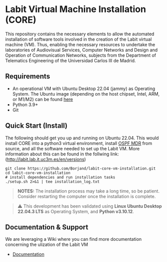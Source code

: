 # Labit Virtual Machine Installation (CORE)
This repository contains the necessary elements to allow the automated installation of software tools involved in the creation of the Labit virtual machine (VM). Thus, enabling the necessary resources to undertake the laboratories of Audiovisual Services, Computer Networks and Design and Operation of Communication Networks, subjects from the Department of Telematics Engineering of the Universidad Carlos III de Madrid.

## Requirements
* An operational VM with Ubuntu Desktop 22.04 (jammy) as Operating System. The Ubuntu image (depending on the host chipset, Intel, ARM, or M1/M2) can be found [here](https://cdimage.ubuntu.com/jammy/daily-live/current/)
* Python 3.9+
* Git

## Quick Start (Install)

The following should get you up and running on Ubuntu 22.04. This would
install CORE into a python3 virtual environment, install
[OSPF MDR](https://github.com/USNavalResearchLaboratory/ospf-mdr) from source, and all the software needed to set up the Labit VM. More information
about this can be found in the follwing link: (http://labit.lab.it.uc3m.es/en/versions) 

```shell
git clone https://github.com/Borjand/labit-core-vm-installation.git
cd labit-core-vm-installation
# install dependencies and run installation tasks
./setup.sh 2>&1 | tee installation_log.txt
```
> **NOTES:** 
> The installation process may take a long time, so be patient. Consider restarting the computer once the installation is complete.

> :warning: This development has been validated using **Linux Ubuntu Desktop 22.04.3 LTS** as Operating System, and **Python v3.10.12**. 

## Documentation & Support
We are leveraging a Wiki where you can find more documentation concerning the ulization of the Labit VM

* [Documentation](https://coreemu.github.io/core/](http://labit.lab.it.uc3m.es)http://labit.lab.it.uc3m.es)
